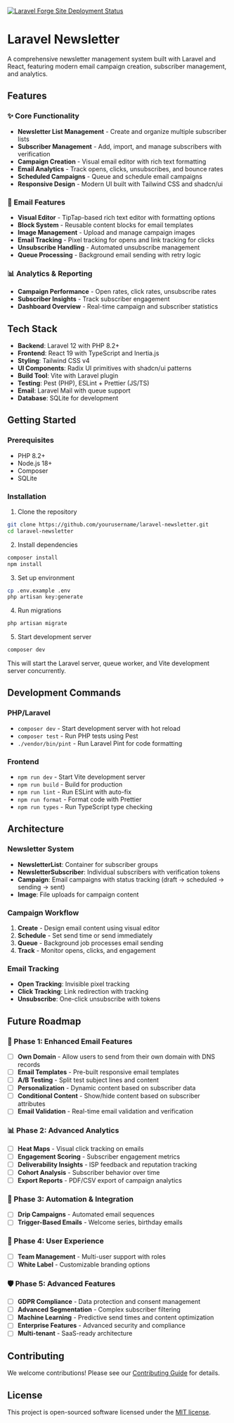 [![Laravel Forge Site Deployment Status](https://img.shields.io/endpoint?url=https%3A%2F%2Fforge.laravel.com%2Fsite-badges%2Ff8451e90-d438-49dd-aedc-3c9926f28ec8%3Fdate%3D1%26label%3D1%26commit%3D1&style=for-the-badge)](https://forge.laravel.com/servers/850559/sites/2779697)

# Laravel Newsletter

A comprehensive newsletter management system built with Laravel and React, featuring modern email campaign creation, subscriber management, and analytics.

## Features

### ✨ Core Functionality
- **Newsletter List Management** - Create and organize multiple subscriber lists
- **Subscriber Management** - Add, import, and manage subscribers with verification
- **Campaign Creation** - Visual email editor with rich text formatting
- **Email Analytics** - Track opens, clicks, unsubscribes, and bounce rates
- **Scheduled Campaigns** - Queue and schedule email campaigns
- **Responsive Design** - Modern UI built with Tailwind CSS and shadcn/ui

### 📧 Email Features
- **Visual Editor** - TipTap-based rich text editor with formatting options
- **Block System** - Reusable content blocks for email templates
- **Image Management** - Upload and manage campaign images
- **Email Tracking** - Pixel tracking for opens and link tracking for clicks
- **Unsubscribe Handling** - Automated unsubscribe management
- **Queue Processing** - Background email sending with retry logic

### 📊 Analytics & Reporting
- **Campaign Performance** - Open rates, click rates, unsubscribe rates
- **Subscriber Insights** - Track subscriber engagement
- **Dashboard Overview** - Real-time campaign and subscriber statistics

## Tech Stack

- **Backend**: Laravel 12 with PHP 8.2+
- **Frontend**: React 19 with TypeScript and Inertia.js
- **Styling**: Tailwind CSS v4
- **UI Components**: Radix UI primitives with shadcn/ui patterns
- **Build Tool**: Vite with Laravel plugin
- **Testing**: Pest (PHP), ESLint + Prettier (JS/TS)
- **Email**: Laravel Mail with queue support
- **Database**: SQLite for development

## Getting Started

### Prerequisites
- PHP 8.2+
- Node.js 18+
- Composer
- SQLite

### Installation

1. Clone the repository
```bash
git clone https://github.com/yourusername/laravel-newsletter.git
cd laravel-newsletter
```

2. Install dependencies
```bash
composer install
npm install
```

3. Set up environment
```bash
cp .env.example .env
php artisan key:generate
```

4. Run migrations
```bash
php artisan migrate
```

5. Start development server
```bash
composer dev
```

This will start the Laravel server, queue worker, and Vite development server concurrently.

## Development Commands

### PHP/Laravel
- `composer dev` - Start development server with hot reload
- `composer test` - Run PHP tests using Pest
- `./vendor/bin/pint` - Run Laravel Pint for code formatting

### Frontend
- `npm run dev` - Start Vite development server
- `npm run build` - Build for production
- `npm run lint` - Run ESLint with auto-fix
- `npm run format` - Format code with Prettier
- `npm run types` - Run TypeScript type checking

## Architecture

### Newsletter System
- **NewsletterList**: Container for subscriber groups
- **NewsletterSubscriber**: Individual subscribers with verification tokens
- **Campaign**: Email campaigns with status tracking (draft → scheduled → sending → sent)
- **Image**: File uploads for campaign content

### Campaign Workflow
1. **Create** - Design email content using visual editor
2. **Schedule** - Set send time or send immediately
3. **Queue** - Background job processes email sending
4. **Track** - Monitor opens, clicks, and engagement

### Email Tracking
- **Open Tracking**: Invisible pixel tracking
- **Click Tracking**: Link redirection with tracking
- **Unsubscribe**: One-click unsubscribe with tokens

## Future Roadmap

### 🚀 Phase 1: Enhanced Email Features
- [ ] **Own Domain** - Allow users to send from their own domain with DNS records
- [ ] **Email Templates** - Pre-built responsive email templates
- [ ] **A/B Testing** - Split test subject lines and content
- [ ] **Personalization** - Dynamic content based on subscriber data
- [ ] **Conditional Content** - Show/hide content based on subscriber attributes
- [ ] **Email Validation** - Real-time email validation and verification

### 📊 Phase 2: Advanced Analytics
- [ ] **Heat Maps** - Visual click tracking on emails
- [ ] **Engagement Scoring** - Subscriber engagement metrics
- [ ] **Deliverability Insights** - ISP feedback and reputation tracking
- [ ] **Cohort Analysis** - Subscriber behavior over time
- [ ] **Export Reports** - PDF/CSV export of campaign analytics

### 🔧 Phase 3: Automation & Integration
- [ ] **Drip Campaigns** - Automated email sequences
- [ ] **Trigger-Based Emails** - Welcome series, birthday emails

### 📱 Phase 4: User Experience
- [ ] **Team Management** - Multi-user support with roles
- [ ] **White Label** - Customizable branding options

### 🛡️ Phase 5: Advanced Features
- [ ] **GDPR Compliance** - Data protection and consent management
- [ ] **Advanced Segmentation** - Complex subscriber filtering
- [ ] **Machine Learning** - Predictive send times and content optimization
- [ ] **Enterprise Features** - Advanced security and compliance
- [ ] **Multi-tenant** - SaaS-ready architecture

## Contributing

We welcome contributions! Please see our [Contributing Guide](CONTRIBUTING.md) for details.

## License

This project is open-sourced software licensed under the [MIT license](LICENSE).
